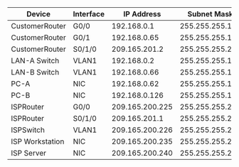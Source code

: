 | Device          | Interface | IP Address        | Subnet Mask         | Default Gateway     |
|----------------|-----------|-------------------|----------------------|---------------------|
| CustomerRouter | G0/0      | 192.168.0.1       | 255.255.255.192      | N/A                 |
| CustomerRouter | G0/1      | 192.168.0.65      | 255.255.255.192      | N/A                 |
| CustomerRouter | S0/1/0    | 209.165.201.2     | 255.255.255.252      | N/A                 |
| LAN-A Switch   | VLAN1     | 192.168.0.2       | 255.255.255.192      | 192.168.0.1         |
| LAN-B Switch   | VLAN1     | 192.168.0.66      | 255.255.255.192      | 192.168.0.65        |
| PC-A           | NIC       | 192.168.0.62      | 255.255.255.192      | 192.168.0.1         |
| PC-B           | NIC       | 192.168.0.126     | 255.255.255.192      | 192.168.0.65        |
| ISPRouter      | G0/0      | 209.165.200.225   | 255.255.255.224      | N/A                 |
| ISPRouter      | S0/1/0    | 209.165.201.1     | 255.255.255.252      | N/A                 |
| ISPSwitch      | VLAN1     | 209.165.200.226   | 255.255.255.224      | 209.165.200.225     |
| ISP Workstation| NIC       | 209.165.200.235   | 255.255.255.224      | 209.165.200.225     |
| ISP Server     | NIC       | 209.165.200.240   | 255.255.255.224      | 209.165.200.225     |
